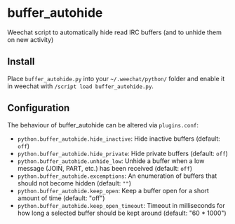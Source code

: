 # buffer_autohide
Weechat script to automatically hide read IRC buffers (and to unhide them on new activity)

## Install
Place `buffer_autohide.py` into your `~/.weechat/python/` folder and enable it in weechat with `/script load buffer_autohide.py`.

## Configuration
The behaviour of buffer_autohide can be altered via `plugins.conf`:
* `python.buffer_autohide.hide_inactive`: Hide inactive buffers (default: `off`)
* `python.buffer_autohide.hide_private`: Hide private buffers (default: `off`)
* `python.buffer_autohide.unhide_low`: Unhide a buffer when a low message (JOIN, PART, etc.) has been received (default: `off`)
* `python.buffer_autohide.excemptions`: An enumeration of buffers that should not become hidden (default: `""`)
* `python.buffer_autohide.keep_open`: Keep a buffer open for a short amount of time (default: "off")
* `python.buffer_autohide.keep_open_timeout`: Timeout in milliseconds for how long a selected buffer should be kept around (default: "60 * 1000")

